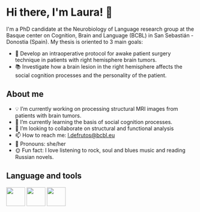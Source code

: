 
# Hi there, I'm Laura! 👋

I'm a PhD candidate at the Neurobiology of Language research group at the Basque center on Cognition, Brain and Language (BCBL) in San Sebastián - Donostia (Spain). 
My thesis is oriented to 3 main goals:
- :hospital: Develop an intraoperative protocol for awake patient surgery technique in patients with right hemisphere brain tumors.
- :books: Investigate how a brain lesion in the right hemisphere affects the social cognition processes and the personality of the patient.

## About me
- :bulb: I’m currently working on processing structural MRI images from patients with brain tumors.
- :seedling: I’m currently learning the basis of social cognition processes.
- :dancers: I’m looking to collaborate on structural and functional analysis
- :mailbox: How to reach me: l.defrutos@bcbl.eu
- :woman: Pronouns: she/her
- :sun_with_face: Fun fact: I love listening to rock, soul and blues music and reading Russian novels.

## Language and tools
<img src="https://cdn.jsdelivr.net/gh/devicons/devicon/icons/matlab/matlab-original.svg" height=50 width=50/> <img src="https://cdn.jsdelivr.net/gh/devicons/devicon/icons/rstudio/rstudio-original.svg" height=50 width=50/> <img src="https://cdn.jsdelivr.net/gh/devicons/devicon/icons/arduino/arduino-original-wordmark.svg" height=50 width=50/>

          
          
          
          
                    
